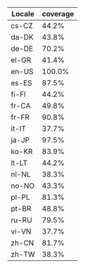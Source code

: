 ﻿| Locale | coverage |
| ------ | -------- |
| cs-CZ | 44.2% |
| da-DK | 43.8% |
| de-DE | 70.2% |
| el-GR | 41.4% |
| en-US | 100.0% |
| es-ES | 87.5% |
| fi-FI | 44.2% |
| fr-CA | 49.8% |
| fr-FR | 90.8% |
| it-IT | 37.7% |
| ja-JP | 97.5% |
| ko-KR | 83.9% |
| lt-LT | 44.2% |
| nl-NL | 38.3% |
| no-NO | 43.3% |
| pl-PL | 81.3% |
| pt-BR | 48.8% |
| ru-RU | 79.5% |
| vi-VN | 37.7% |
| zh-CN | 81.7% |
| zh-TW | 38.3% |
